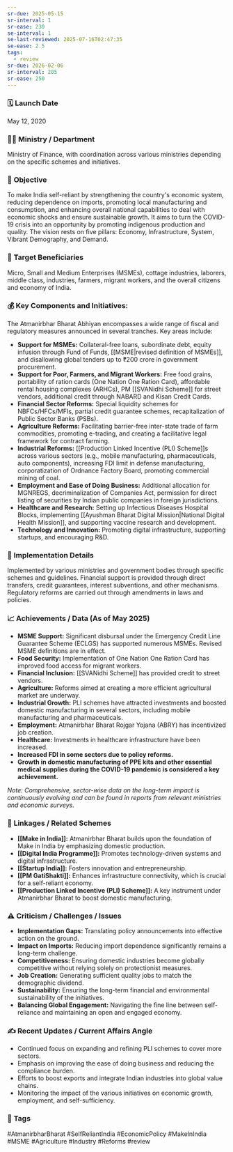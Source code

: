 ```yaml
---
sr-due: 2025-05-15
sr-interval: 1
sr-ease: 230
se-interval: 1
se-last-reviewed: 2025-07-16T02:47:35
se-ease: 2.5
tags:
  - review
sr-due: 2026-02-06
sr-interval: 205
sr-ease: 250
---
```



### 🗓️ **Launch Date**
May 12, 2020

### 🧑‍🏫 **Ministry / Department**
Ministry of Finance, with coordination across various ministries depending on the specific schemes and initiatives.

### 🎯 **Objective**
To make India self-reliant by strengthening the country's economic system, reducing dependence on imports, promoting local manufacturing and consumption, and enhancing overall national capabilities to deal with economic shocks and ensure sustainable growth. It aims to turn the COVID-19 crisis into an opportunity by promoting indigenous production and quality. The vision rests on five pillars: Economy, Infrastructure, System, Vibrant Demography, and Demand.

### 👥 **Target Beneficiaries**
Micro, Small and Medium Enterprises (MSMEs), cottage industries, laborers, middle class, industries, farmers, migrant workers, and the overall citizens and economy of India.

### 💰 **Key Components and Initiatives:**
The Atmanirbhar Bharat Abhiyan encompasses a wide range of fiscal and regulatory measures announced in several tranches. Key areas include:

-   **Support for MSMEs:** Collateral-free loans, subordinate debt, equity infusion through Fund of Funds, [[MSME|revised definition of MSMEs]], and disallowing global tenders up to ₹200 crore in government procurement.
-   **Support for Poor, Farmers, and Migrant Workers:** Free food grains, portability of ration cards (One Nation One Ration Card), affordable rental housing complexes (ARHCs), PM [[SVANidhi Scheme]]  for street vendors, additional credit through NABARD and Kisan Credit Cards.
-   **Financial Sector Reforms:** Special liquidity schemes for NBFCs/HFCs/MFIs, partial credit guarantee schemes, recapitalization of Public Sector Banks (PSBs).
-   **Agriculture Reforms:** Facilitating barrier-free inter-state trade of farm commodities, promoting e-trading, and creating a facilitative legal framework for contract farming.
-   **Industrial Reforms:** [[Production Linked Incentive (PLI) Scheme]]s across various sectors (e.g., mobile manufacturing, pharmaceuticals, auto components), increasing FDI limit in defense manufacturing, corporatization of Ordnance Factory Board, promoting commercial mining of coal.
-   **Employment and Ease of Doing Business:** Additional allocation for MGNREGS, decriminalization of Companies Act, permission for direct listing of securities by Indian public companies in foreign jurisdictions.
-   **Healthcare and Research:** Setting up Infectious Diseases Hospital Blocks, implementing [[Ayushman Bharat Digital Mission|National Digital Health Mission]], and supporting vaccine research and development.
-   **Technology and Innovation:** Promoting digital infrastructure, supporting startups, and encouraging R&D.

### 📍 **Implementation Details**
Implemented by various ministries and government bodies through specific schemes and guidelines. Financial support is provided through direct transfers, credit guarantees, interest subventions, and other mechanisms. Regulatory reforms are carried out through amendments in laws and policies.

### 📈 **Achievements / Data** (As of May 2025)
-   **MSME Support:** Significant disbursal under the Emergency Credit Line Guarantee Scheme (ECLGS) has supported numerous MSMEs. Revised MSME definitions are in effect.
-   **Food Security:** Implementation of One Nation One Ration Card has improved food access for migrant workers.
-   **Financial Inclusion:** [[SVANidhi Scheme]] has provided credit to street vendors.
-   **Agriculture:** Reforms aimed at creating a more efficient agricultural market are underway.
-   **Industrial Growth:** PLI schemes have attracted investments and boosted domestic manufacturing in several sectors, including mobile manufacturing and pharmaceuticals.
-   **Employment:** Atmanirbhar Bharat Rojgar Yojana (ABRY) has incentivized job creation.
-   **Healthcare:** Investments in healthcare infrastructure have been increased.
-   **Increased FDI in some sectors due to policy reforms.**
-   **Growth in domestic manufacturing of PPE kits and other essential medical supplies during the COVID-19 pandemic is considered a key achievement.**

*Note: Comprehensive, sector-wise data on the long-term impact is continuously evolving and can be found in reports from relevant ministries and economic surveys.*

### 🧩 **Linkages / Related Schemes**
-   **[[Make in India]]:** Atmanirbhar Bharat builds upon the foundation of Make in India by emphasizing domestic production.
-   **[[Digital India Programme]]:** Promotes technology-driven systems and digital infrastructure.
-   **[[Startup India]]:** Fosters innovation and entrepreneurship.
-   **[[PM GatiShakti]]:** Enhances infrastructure connectivity, which is crucial for a self-reliant economy.
-   **[[Production Linked Incentive (PLI) Scheme]]:** A key instrument under Atmanirbhar Bharat to boost domestic manufacturing.

### ⚠️ **Criticism / Challenges / Issues**
-   **Implementation Gaps:** Translating policy announcements into effective action on the ground.
-   **Impact on Imports:** Reducing import dependence significantly remains a long-term challenge.
-   **Competitiveness:** Ensuring domestic industries become globally competitive without relying solely on protectionist measures.
-   **Job Creation:** Generating sufficient quality jobs to match the demographic dividend.
-   **Sustainability:** Ensuring the long-term financial and environmental sustainability of the initiatives.
-   **Balancing Global Engagement:** Navigating the fine line between self-reliance and maintaining an open and engaged economy.

### ✍️ **Recent Updates / Current Affairs Angle**
-   Continued focus on expanding and refining PLI schemes to cover more sectors.
-   Emphasis on improving the ease of doing business and reducing the compliance burden.
-   Efforts to boost exports and integrate Indian industries into global value chains.
-   Monitoring the impact of the various initiatives on economic growth, employment, and self-sufficiency.

### 🔗 **Tags**
#AtmanirbharBharat #SelfReliantIndia #EconomicPolicy #MakeInIndia #MSME #Agriculture #Industry #Reforms
#review